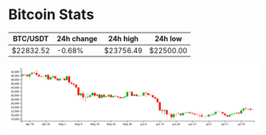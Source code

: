 # Bitcoin Stats

BTC/USDT|24h change|24h high|24h low|
|---|---|---|---|
|$22832.52|-0.68%|$23756.49|$22500.00|

<img src="./chart.svg">
